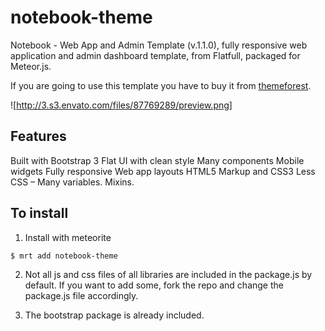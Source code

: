 notebook-theme
=====================

Notebook - Web App and Admin Template (v.1.1.0), fully responsive web application and admin dashboard template, from Flatfull, packaged for Meteor.js.

If you are going to use this template you have to buy it from [themeforest](http://themeforest.net/item/notebook-web-app-and-admin-template/6228450).

![http://3.s3.envato.com/files/87769289/preview.png]

Features
--------

Built with Bootstrap 3
Flat UI with clean style
Many components
Mobile widgets
Fully responsive
Web app layouts
HTML5 Markup and CSS3
Less CSS – Many variables. Mixins.

To install
----------

1. Install with meteorite

```sh
$ mrt add notebook-theme
```

2. Not all js and css files of all libraries are included in the package.js by default. If you want to add some, fork the repo and change the package.js file accordingly.

3. The bootstrap package is already included.